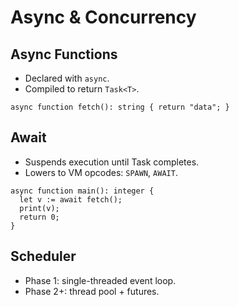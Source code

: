 # Async & Concurrency

## Async Functions
- Declared with `async`.
- Compiled to return `Task<T>`.

```he3
async function fetch(): string { return "data"; }
```

## Await
- Suspends execution until Task completes.
- Lowers to VM opcodes: `SPAWN`, `AWAIT`.

```he3
async function main(): integer {
  let v := await fetch();
  print(v);
  return 0;
}
```

## Scheduler
- Phase 1: single-threaded event loop.
- Phase 2+: thread pool + futures.
